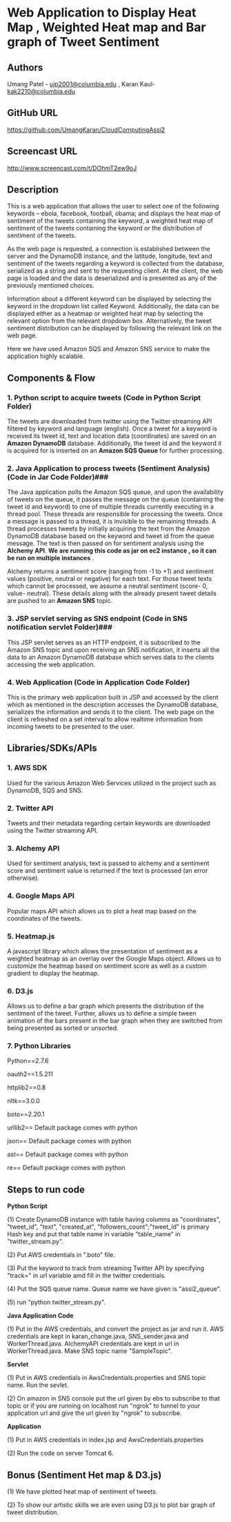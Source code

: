 Web Application to Display Heat Map , Weighted Heat map and Bar graph of Tweet Sentiment
========================================================================================

Authors
-------
Umang Patel - ujp2001@columbia.edu , Karan Kaul- kak2210@columbia.edu

GitHub URL
----------
https://github.com/UmangKaran/CloudComputingAssi2

Screencast URL
--------------
http://www.screencast.com/t/DOhmT2ew9oJ

Description
-----------
This is a web application that allows the user to select one of the following keywords – ebola, facebook, football, obama; and displays the heat map of sentiment of the tweets containing the keyword, a weighted heat map of sentiment of the tweets containing the keyword or the distribution of sentiment of the tweets.

As the web page is requested, a connection is established between the server and the DynamoDB instance, and the latitude, longitude, text and sentiment of the tweets regarding a keyword is collected from the database, serialized as a string and sent to the requesting client. At the client, the web page is loaded and the data is deserialized and is presented as any of the previously mentioned choices.

Information about a different keyword can be displayed by selecting the keyword in the dropdown list called Keyword. Additionally, the data can be displayed either as a heatmap or weighted heat map by selecting the relevant option from the relevant dropdown box. Alternatively, the tweet sentiment distribution can be displayed by following the relevant link on the web page.

Here we have used Amazon SQS and Amazon SNS service to make the application highly scalable.


Components & Flow
-----------------
### 1. Python script to acquire tweets (Code in Python Script Folder) ###  
The tweets are downloaded from twitter using the Twitter streaming API filtered by keyword and language (english). Once a tweet for a keyword is received its tweet id, text and location data (coordinates) are saved on an **Amazon DynamoDB** database. Additionally, the tweet id and the keyword it is acquired for is inserted on an **Amazon SQS Queue** for further processing.

### 2. Java Application to process tweets (Sentiment Analysis) (Code in Jar Code Folder)###
The Java application polls the Amazon SQS queue, and upon the availability of tweets on the queue, it passes the message on the queue (containing the tweet id and keyword) to one of multiple threads currently executing in a thread pool. These threads are responsible for processing the tweets. Once a message is passed to a thread, it is invisible to the remaining threads. A thread processes tweets by initially acquiring the text from the Amazon DynamoDB database based on the keyword and tweet id from the queue message. The text is then passed on for sentiment analysis using the **Alchemy API**. __We are running this code as jar  on ec2 instance , so it can be run on multiple instances__ .

Alchemy returns a sentiment score (ranging from -1 to +1) and sentiment values (positive, neutral or negative) for each text. For those tweet texts which cannot be processed, we assume a neutral sentiment (score- 0, value- neutral). These details along with the already present tweet details are pushed to an **Amazon SNS** topic.

### 3. JSP servlet serving as SNS endpoint  (Code in SNS notification servlet Folder)###
This JSP servlet serves as an HTTP endpoint, it is subscribed to the Amazon SNS topic and upon receiving an SNS notification, it inserts all the data to an Amazon DynamoDB database which serves data to the clients accessing the web application.

### 4. Web Application  (Code in Application Code Folder) ###
This is the primary web application built in JSP and accessed by the client which as mentioned in the description accesses the DynamoDB database, serializes the information and sends it to the client. The web page on the client is refreshed on a set interval to allow realtime information from incoming tweets to be presented to the user.


Libraries/SDKs/APIs
-------------------
### 1. AWS SDK ###
Used for the various Amazon Web Services utilized in the project such as DynamoDB, SQS and SNS.

### 2. Twitter API ###
Tweets and their metadata regarding certain keywords are downloaded using the Twitter streaming API.

### 3. Alchemy API ###
Used for sentiment analysis, text is passed to alchemy and a sentiment score and sentiment value is returned if the text is processed (an error otherwise).

### 4. Google Maps API ###
Popular maps API which allows us to plot a heat map based on the coordinates of the tweets.

### 5. Heatmap.js ###
A javascript library which allows the presentation of sentiment as a weighted heatmap as an overlay over the Google Maps object. Allows us to customize the heatmap based on sentiment score as well as a custom gradient to display the heatmap.

### 6. D3.js ###
Allows us to define a bar graph which presents the distribution of the sentiment of the tweet. Further, allows us to define a simple tween animation of the bars present in the bar graph when they are switched from being presented as sorted or unsorted.

### 7. Python Libraries ###

Python==2.7.6

oauth2==1.5.211

httplib2==0.8

nltk==3.0.0

boto==2.20.1

urllib2== Default package comes with python

json== Default package comes with python

ast== Default package comes with python

re== Default package comes with python

Steps to run code
-----------------

__Python Script__

(1) Create DynamoDB instance with table having columns as "coordinates", "tweet_id", "text", "created_at", "followers_count";"tweet_id" is primary Hash key and put that table name in variable "table_name" in "twitter_stream.py".

(2) Put AWS credentials in ".boto" file.

(3) Put the keyword to track from streaming Twitter API by specifying "track=" in url variable amd fill in the twitter credentials.

(4) Put the SQS queue name. Queue name we have given is "assi2_queue".

(5) run "python twitter_stream.py".


__Java Application Code__

(1) Put in the AWS credentials, and convert the project as jar and run it. AWS credentials are kept in karan_change.java, SNS_sender.java and WorkerThread.java. AlchemyAPI credentials are kept in url in WorkerThread.java. Make SNS topic name "SampleTopic".


__Servlet__

(1) Put in AWS credentials in AwsCredentials.properties and SNS topic name. Run the sevlet.

(2) On amazon in SNS console put the url given by ebs to subscribe to that topic or if you are running on localhost run "ngrok" to tunnel to your application url and give the url given by "ngrok" to subscribe.


__Application__

(1) Put in AWS credentials in index.jsp and AwsCredentials.properties

(2) Run the code on server Tomcat 6.

Bonus (Sentiment Het map & D3.js)
--------------------------------
(1) We have plotted heat map of sentiment of tweets.

(2) To show our artistic skills we are even using D3.js to plot bar graph of tweet distribution.
